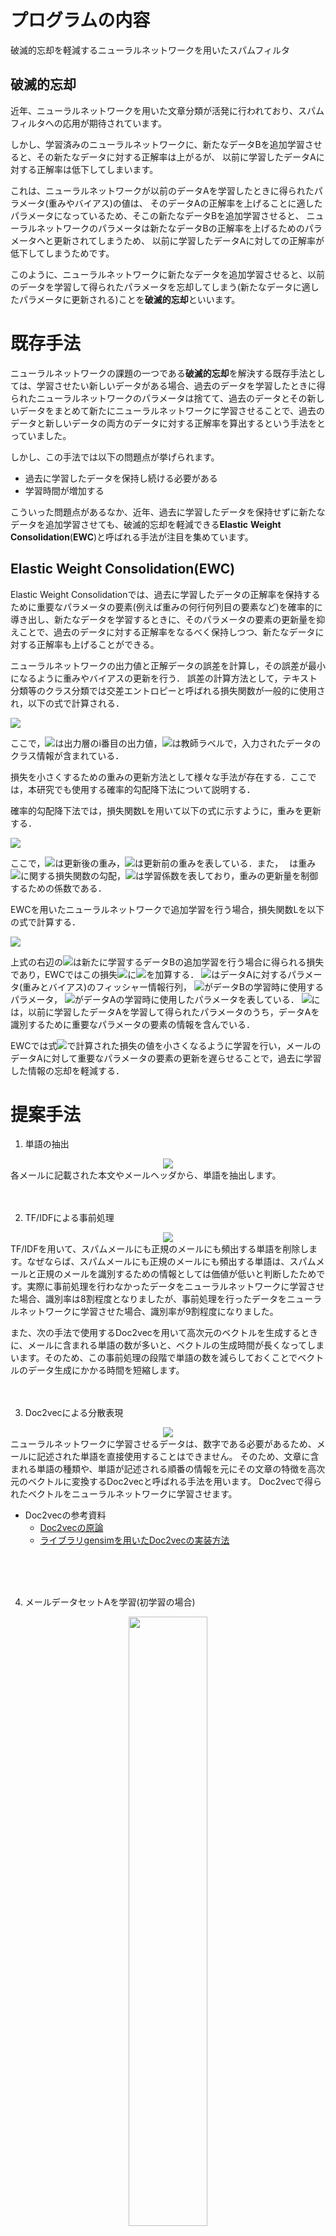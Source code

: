 # プログラムの内容
破滅的忘却を軽減するニューラルネットワークを用いたスパムフィルタ

## 破滅的忘却
近年、ニューラルネットワークを用いた文章分類が活発に行われており、スパムフィルタへの応用が期待されています。 

しかし、学習済みのニューラルネットワークに、新たなデータBを追加学習させると、その新たなデータに対する正解率は上がるが、
以前に学習したデータAに対する正解率は低下してしまいます。 

これは、ニューラルネットワークが以前のデータAを学習したときに得られたパラメータ(重みやバイアス)の値は、
そのデータAの正解率を上げることに適したパラメータになっているため、そこの新たなデータBを追加学習させると、
ニューラルネットワークのパラメータは新たなデータBの正解率を上げるためのパラメータへと更新されてしまうため、
以前に学習したデータAに対しての正解率が低下してしまうためです。 

このように、ニューラルネットワークに新たなデータを追加学習させると、以前のデータを学習して得られたパラメータを忘却してしまう(新たなデータに適したパラメータに更新される)ことを**破滅的忘却**といいます。

# 既存手法
ニューラルネットワークの課題の一つである**破滅的忘却**を解決する既存手法としては、学習させたい新しいデータがある場合、過去のデータを学習したときに得られたニューラルネットワークのパラメータは捨てて、過去のデータとその新しいデータをまとめて新たにニューラルネットワークに学習させることで、過去のデータと新しいデータの両方のデータに対する正解率を算出するという手法をとっていました。

しかし、この手法では以下の問題点が挙げられます。
- 過去に学習したデータを保持し続ける必要がある
- 学習時間が増加する

こういった問題点があるなか、近年、過去に学習したデータを保持せずに新たなデータを追加学習させても、破滅的忘却を軽減できる**Elastic** **Weight** **Consolidation**(**EWC**)と呼ばれる手法が注目を集めています。

## Elastic Weight Consolidation(EWC)
Elastic Weight Consolidationでは、過去に学習したデータの正解率を保持するために重要なパラメータの要素(例えば重みの何行何列目の要素など)を確率的に導き出し、新たなデータを学習するときに、そのパラメータの要素の更新量を抑えことで、過去のデータに対する正解率をなるべく保持しつつ、新たなデータに対する正解率も上げることができる。

ニューラルネットワークの出力値と正解データの誤差を計算し，その誤差が最小になるように重みやバイアスの更新を行う．
誤差の計算方法として，テキスト分類等のクラス分類では交差エントロピーと呼ばれる損失関数が一般的に使用され，以下の式で計算される．

<img src="https://latex.codecogs.com/gif.latex?L=-\sum_{i=1}^{n}t_i\log&space;y_i"/>

ここで，<img src="https://latex.codecogs.com/gif.latex?y_i">は出力層のi番目の出力値，<img src="https://latex.codecogs.com/gif.latex?t_i">は教師ラベルで，入力されたデータのクラス情報が含まれている．

損失を小さくするための重みの更新方法として様々な手法が存在する．ここでは，本研究でも使用する確率的勾配降下法について説明する．

確率的勾配降下法では，損失関数Lを用いて以下の式に示すように，重みを更新する．

<img src="https://latex.codecogs.com/gif.latex?W^{'}&space;\leftarrow&space;W-\eta&space;\frac{\partial&space;L}{\partial&space;W}">

ここで，<img src="https://latex.codecogs.com/gif.latex?W^{'}">は更新後の重み，<img src="https://latex.codecogs.com/gif.latex?W">は更新前の重みを表している．また，<img src="https://latex.codecogs.com/gif.latex?\frac{\partial&space;L}{\partial&space;W}" width="10" height="10">は重み<img src="https://latex.codecogs.com/gif.latex?W">に関する損失関数の勾配，<img src="https://latex.codecogs.com/gif.latex?\eta">は学習係数を表しており，重みの更新量を制御するための係数である．

EWCを用いたニューラルネットワークで追加学習を行う場合，損失関数Lを以下の式で計算する．

<img src="https://latex.codecogs.com/gif.latex?\mathcal{L}(\theta)=\mathcal{L}_{B}(\theta)&plus;\frac{\lambda}{2}\sum_{i}F_{i}(\theta_{i}-\theta_{A,i}^{*})^{2}">

上式の右辺の<img src="https://latex.codecogs.com/gif.latex?\mathcal{L}_{B}(\theta)">は新たに学習するデータBの追加学習を行う場合に得られる損失であり，EWCではこの損失<img src="https://latex.codecogs.com/gif.latex?\mathcal{L}_{B}(\theta)">に<img src="https://latex.codecogs.com/gif.latex?\frac{\lambda}{2}\sum_{i}F_{i}(\theta_{i}-\theta_{A,i}^{*})^{2}">を加算する．
<img src="https://latex.codecogs.com/gif.latex?F_{i}">はデータAに対するパラメータ(重みとバイアス)のフィッシャー情報行列， <img src="https://latex.codecogs.com/gif.latex?\theta_{i}">がデータBの学習時に使用するパラメータ， <img src="https://latex.codecogs.com/gif.latex?\theta_{A,i}^{*}">がデータAの学習時に使用したパラメータを表している． <img src="https://latex.codecogs.com/gif.latex?\frac{\lambda}{2}\sum_{i}F_{i}(\theta_{i}-\theta_{A,i}^{*})^{2}">には，以前に学習したデータAを学習して得られたパラメータのうち，データAを識別するために重要なパラメータの要素の情報を含んでいる．

EWCでは式<img src="https://latex.codecogs.com/gif.latex?\mathcal{L}(\theta)">で計算された損失の値を小さくなるように学習を行い，メールのデータAに対して重要なパラメータの要素の更新を遅らせることで，過去に学習した情報の忘却を軽減する．

# 提案手法
 1. 単語の抽出
 <div align="center"><img src="https://user-images.githubusercontent.com/26127488/73605992-97d0e380-45e8-11ea-8f62-87af010dfdde.jpg"></div>
各メールに記載された本文やメールヘッダから、単語を抽出します。
<br>
<br>
<br>

 2. TF/IDFによる事前処理
 <div align="center"><img src="https://user-images.githubusercontent.com/26127488/73605993-97d0e380-45e8-11ea-943a-ad41873a991c.jpg"></div>
TF/IDFを用いて、スパムメールにも正規のメールにも頻出する単語を削除します。なぜならば、スパムメールにも正規のメールにも頻出する単語は、スパムメールと正規のメールを識別するための情報としては価値が低いと判断したためです。実際に事前処理を行わなかったデータをニューラルネットワークに学習させた場合、識別率は8割程度となりましたが、事前処理を行ったデータをニューラルネットワークに学習させた場合、識別率が9割程度になりました。

また、次の手法で使用するDoc2vecを用いて高次元のベクトルを生成するときに、メールに含まれる単語の数が多いと、ベクトルの生成時間が長くなってしまいます。そのため、この事前処理の段階で単語の数を減らしておくことでベクトルのデータ生成にかかる時間を短縮します。
<br>
<br>
<br>

 3. Doc2vecによる分散表現
 <div align="center"><img src="https://user-images.githubusercontent.com/26127488/73605994-97d0e380-45e8-11ea-88b6-5e62c69d0cdd.jpg"></div>
ニューラルネットワークに学習させるデータは、数字である必要があるため、メールに記述された単語を直接使用することはできません。
そのため、文章に含まれる単語の種類や、単語が記述される順番の情報を元にその文章の特徴を高次元のベクトルに変換するDoc2vecと呼ばれる手法を用います。
Doc2vecで得られたベクトルをニューラルネットワークに学習させます。

- Doc2vecの参考資料
  - [Doc2vecの原論](https://arxiv.org/abs/1405.4053)
  - [ライブラリgensimを用いたDoc2vecの実装方法](https://radimrehurek.com/gensim/auto_examples/tutorials/run_doc2vec_lee.html#sphx-glr-auto-examples-tutorials-run-doc2vec-lee-py)
<br>
<br>
<br>

 4. メールデータセットAを学習(初学習の場合)
 <div align="center"><img src="https://user-images.githubusercontent.com/26127488/73605995-98697a00-45e8-11ea-97d8-3ce6d4788e24.jpg" width="50%" height="50%"></div>
初学習の場合、収集したメールデータセットAに含まれるa通のメールをDoc2vecを用いてベクトルに変換する。
上の図では、m1が1つ目のメールのベクトル、m2が二つ目のメールのベクトル、maがa通目のメールのベクトルとなっている。こうして得られたベクトルの内、いくつかのベクトルを学習用データとしてニューラルネットワークで学習し、残りのベクトルをテスト用データとして使用し、識別率を求める。
このとき、初学習のためEWCを用いずに学習する。(EWCは過去に学習したデータに対する識別率の低下を抑える手法であるため、初学習の場合にはEWCを用いる必要がないため)
<br>
<br>
<br>

 5. メールデータセットBを追加学習
 <div align="center"><img src="https://user-images.githubusercontent.com/26127488/73605997-98697a00-45e8-11ea-8215-bffb1e44a558.jpg" width="50%" height="50%"></div>
メールデータセットAを学習後にメールデータセットBを追加学習する場合、収集したメールデータセットBに含まれるb通のメールをDoc2vecを用いてベクトルに変換する。 上の図では、m1が1つ目のメールのベクトル、m2が二つ目のメールのベクトル、mbがb通目のメールのベクトルとなっている。このとき、追加学習を行うため、EWCを用いて学習を行う。こうすることで、メールメータセットAに対する識別率の低下を軽減しつつ、メールデータセットBに対する識別率を上げることができる。なお、新たにメールデータセットC,D,E,...を追加学習する場合にも、EWCを用いて学習を行うこととなる。繰り返しになるが、EWCを用いないのは初学習の場合のみであり、なぜならば、EWCは過去に学習したデータに対する識別率の低下を軽減する手法であるためである。


# 実験結果
ここでは、TREC( https://trec.nist.gov/data/spam.html )で提供されている2005年〜2007年までの三年間のメールを一年間隔で学習させた場合の実験結果を示す。  

**実験条件**  
 - 学習させる順番：2005年→2006年→2007年の順
 - 各年の迷惑メールの内訳：10000通(半分を学習用、残り半分をテスト用として使用)
 - 各年の正規のメールの内訳：10000通(半分を学習用、残り半分をテスト用として使用)
 - バッチ数:80通(一度に学習するメールの数)
 - Doc2vecによる次元数：300
<br>
<br>

<div align="center"><img src="https://github.com/KawaharaSyuichi/spamfilter/blob/master/03-SpamFilter_by_NeuralNetwork_using_EWC/EWC/result/SGD_and_EWC_result.png" alt="実験結果" title="実験結果" width="80%" height="80%"></div>
<div align="center">図1　英語のメールを一年間隔で追加学習した結果</div>
<br>

上記の図では、縦軸がメールに対する識別率、横軸が学習回数を示している。  
なお、識別率は次のように求める。
 - スパムメールと予測したメールの数：SN
 - 正規のメールと予測したメールの数：HN
 - スパムメールと予測したメールの内、実際にスパムメールだった数：TSN
 - 正規のメールと予測したメールの内、実際に正規のメールだった数：THN
このとき、識別率を次の式で求める。

<div align="center"><img src="https://latex.codecogs.com/gif.latex?\frac{TSN&plus;THN}{SN&plus;HN}"></div>

上記の図では、2005年と2006年のメールを学習済みの状態から、2007年のメールデータを追加学習させた場合の識別率の推移を示している。  
図の結果から、既存手法(SGDを用いた場合、上記の図で左のグラフ)の場合、2007年のメールデータを追加学習させると2005年と2006年のメールに対する識別率が低下していることが分かる。つまり、破滅的忘却が発生していることが確認できる。  
これに対して、提案手法(EWCを用いた場合、上記の図で右のグラフ)の場合、2007年のメールデータを追加学習させても、2005年と2007年のメールに対する識別率の低下を軽減できてることが分かる。つまり、破滅的忘却を軽減できていることが確認できる。

次に、日本語と英語のメールを交互に学習させた場合の結果を示す。

**実験条件**  
 - 学習させる順番：日本語→英語と英語→日本語の2パターン
 - 各言語の迷惑メールの内訳：2000通(半分を学習用、残り半分をテスト用として使用)
 - 各言語の正規のメールの内訳：2000通(半分を学習用、残り半分をテスト用として使用)
 - バッチ数:80通(一度に学習するメールの数)
 - Doc2vecによる次元数：300
<br>
<br>
<br>

<div align="center"><img src="https://user-images.githubusercontent.com/26127488/73718446-ddfc8300-475f-11ea-9bb4-673ad3e842b1.jpg"></div>
<div align="center">図2　日本語のメールを学習後に英語のメールを追加学習した結果</div>
<br>
<br>
<br>

<div align="center"><img src="https://user-images.githubusercontent.com/26127488/73718451-e3f26400-475f-11ea-9c68-d6dbbef1d7c7.jpg"></div>
<div align="center">図3　英語のメールを学習後に日本語のメールを追加学習した結果</div>
<br>

図2、図3の見方は図1と同じです。  
図2が日本語のメールを学習した後に、英語のメールを追加学習させた場合の実験結果です。
図2の左の図がEWCを用いなかった場合、図2の右の図がEWCを用いた場合です。
図3のが英語のメールを学習した後に、日本語のメールを追加学習させた場合の実験結果です。
こちらも、図3の左の図がEWCを用いなかった場合、図3の右の図がEWCを用いた場合です。
図2と図3の結果から、EWCを用いなかった場合よりもEWCを用いた場合の方が、初めに学習した言語のメールに対する識別率の低下を軽減できていることがわかります。  
なお、英語と日本語のメールを交互に学習させたのは、意図的に破滅的忘却を発生させるためです。
実際には、メール受信者が複数の言語のメールを交互に受信することは現実的ではありません。

# 補足
2007年に流行したメールに対しての識別率を見ると、EWCを用いた場合よりも既存手法の方が識別率が高くなっていることがわかる。これはEWCを用いた場合の副作用です。EWCを用いない場合では、ニューラルネットワークは新たに学習する2007年のメールデータに対する識別率のみを向上するように学習を行います。これに対し、EWCを用いた場合では、2007年のメールデータに対していの識別率を向上させるだけではなく、過去に学習した2005年と2006年のメールデータに対する識別率の低下を軽減するように学習を行います。その結果、EWCを用いない場合よりもEWCを用いた場合の方が、2007年のメールデータに対する識別率が低くなります。しかし、過去に学習した2005年と2006年のメールデータに対する識別率は、EWCを用いなかった場合よりもEWCを用いた場合の方が高くなっています。そのため、2005年や2006年に流行していたスパムメールが再流行した場合、EWCを用いない既存手法よりも、EWCを用いた提案手法の方が再学習を行うことなく、過去に流行したメールに対して高い識別率を出すことができます。

# 各フォルダの説明
・  
|  
|- 01-IMAP：メールサーバからメールを受信するためのプログラム  
|- 02-NaiveBayes：ナイーブベイズを用いたスパムフィルタのプログラム  
|- 03-SpamFilter_by_NeuralNetwork_using_EWC：私の研究に関するプログラム  
&nbsp;&nbsp;&nbsp;&nbsp;&nbsp; |- EWC：EWCを用いたスパムフィルタのプログラム  
&nbsp;&nbsp;&nbsp;&nbsp;&nbsp; |- doc2vec：doc2vecに関するコードやファイル


# 論文 URL
[論文説明](https://www.ieice.org/ken/paper/20190723N1Of/)

# 学会　受賞歴
[SITE学術奨励賞　2019年7月　「破滅的忘却を軽減するニューラルネットワークを用いたスパムフィルタの提案」](https://www.ieice.org/~site/site_award.html)